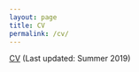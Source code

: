 ```yaml
---
layout: page
title: CV
permalink: /cv/
---
```


[CV]({{site.url}}/pdf/cv.pdf) (Last updated: Summer 2019)
